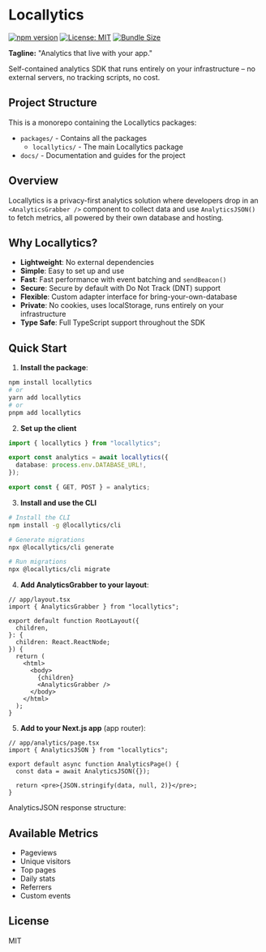 # Locallytics

[![npm version](https://img.shields.io/npm/v/locallytics.svg)](https://www.npmjs.com/package/locallytics)
[![License: MIT](https://img.shields.io/badge/License-MIT-blue.svg)](https://opensource.org/licenses/MIT)
[![Bundle Size](https://img.shields.io/bundlephobia/minzip/locallytics)](https://bundlephobia.com/package/locallytics)

**Tagline:** "Analytics that live with your app."

Self-contained analytics SDK that runs entirely on your infrastructure – no external servers, no tracking scripts, no cost.

## Project Structure

This is a monorepo containing the Locallytics packages:

- `packages/` - Contains all the packages
  - `locallytics/` - The main Locallytics package
- `docs/` - Documentation and guides for the project

## Overview

Locallytics is a privacy-first analytics solution where developers drop in an `<AnalyticsGrabber />` component to collect data and use `AnalyticsJSON()` to fetch metrics, all powered by their own database and hosting.

## Why Locallytics?

- **Lightweight**: No external dependencies
- **Simple**: Easy to set up and use
- **Fast**: Fast performance with event batching and `sendBeacon()`
- **Secure**: Secure by default with Do Not Track (DNT) support
- **Flexible**: Custom adapter interface for bring-your-own-database
- **Private**: No cookies, uses localStorage, runs entirely on your infrastructure
- **Type Safe**: Full TypeScript support throughout the SDK

## Quick Start

1. **Install the package**:

```bash
npm install locallytics
# or
yarn add locallytics
# or
pnpm add locallytics
```

2. **Set up the client**

```ts
import { locallytics } from "locallytics";

export const analytics = await locallytics({
  database: process.env.DATABASE_URL!,
});

export const { GET, POST } = analytics;
```

3.  **Install and use the CLI**

```bash
# Install the CLI
npm install -g @locallytics/cli

# Generate migrations
npx @locallytics/cli generate

# Run migrations
npx @locallytics/cli migrate
```

4. **Add AnalyticsGrabber to your layout**:

```tsx
// app/layout.tsx
import { AnalyticsGrabber } from "locallytics";

export default function RootLayout({
  children,
}: {
  children: React.ReactNode;
}) {
  return (
    <html>
      <body>
        {children}
        <AnalyticsGrabber />
      </body>
    </html>
  );
}
```

5. **Add to your Next.js app** (app router):

```tsx
// app/analytics/page.tsx
import { AnalyticsJSON } from "locallytics";

export default async function AnalyticsPage() {
  const data = await AnalyticsJSON({});

  return <pre>{JSON.stringify(data, null, 2)}</pre>;
}
```

AnalyticsJSON response structure:

## Available Metrics

- Pageviews
- Unique visitors
- Top pages
- Daily stats
- Referrers
- Custom events

## License

MIT
